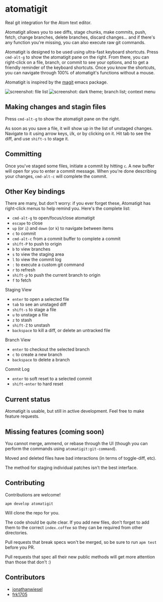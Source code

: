# atomatigit

Real git integration for the Atom text editor.

Atomatigit allows you to see diffs, stage chunks, make commits, push, fetch,
change branches, delete branches, discard changes... and if there's any function
you're missing, you can also execute raw git commands.

Atomatigit is designed to be used using ultra-fast keyboard shortcuts. Press
`cmd-alt-g` to show the atomatigit pane on the right. From there, you can
right-click on a file, branch, or commit to see your options, and to get a
friendly reminder of the keyboard shortcuts. Once you know the shortcuts, you
can navigate through 100% of atomatigit's functions without a mouse.

Atomatigit is inspired by the
[magit](http://magit.github.io/index.html) emacs package.

![screenshot: file list](http://i.imgur.com/rRk5sSy.png)
![screenshot: dark theme; branch list; context menu](http://i.imgur.com/axszNyW.png)

## Making changes and stagin files

Press `cmd-alt-g` to show the atomatigit pane on the right.

As soon as you save a file, it will show up in the list of unstaged changes.
Navigate to it using arrow keys, i/k, or by clicking on it. Hit tab to see the
diff, and use `shift-s` to stage it.

## Committing

Once you've staged some files, initiate a commit by hitting `c`. A new buffer
will open for you to enter a commit message. When you're done describing your
changes, `cmd-alt-c` will complete the commit.

## Other Key bindings

There are many, but don't worry: if you ever forget these, Atomatigit has
right-click menus to help remind you. Here's the complete list:

- `cmd-alt-g` to open/focus/close atomatigit
- `escape` to close
- `up` (or `i`) and `down` (or `k`) to navigate between items
- `c` to commit
- `cmd-alt-c` from a commit buffer to complete a commit
- `shift-P` to push to origin
- `b` to view branches
- `s` to view the staging area
- `l` to view the commit log
- `:` to execute a custom git command
- `r` to refresh
- `shift-p` to push the current branch to origin
- `f` to fetch

Staging View
- `enter` to open a selected file
- `tab` to see an unstaged diff
- `shift-s` to stage a file
- `u` to unstage a file
- `z` to stash
- `shift-Z` to unstash
- `backspace` to kill a diff, or delete an untracked file

Branch View
- `enter` to checkout the selected branch
- `c` to create a new branch
- `backspace` to delete a branch

Commit Log
- `enter` to soft reset to a selected commit
- `shift-enter` to hard reset

## Current status

Atomatigit is usable, but still in active development. Feel free to make feature requests.

## Missing features (coming soon)

You cannot merge, ammend, or rebase through the UI (though you can perform the commands using `atomatigit:git-command`).

Moved and deleted files have bad interactions (in terms of toggle-diff, etc).

The method for staging individual patches isn't the best interface.

## Contributing

Contributions are welcome!

`apm develop atomatigit`

Will clone the repo for you.

The code should be quite clear. If you add new files, don't forget to add them
to the correct `index.coffee` so they can be required from other directories.

Pull requests that break specs won't be merged, so be sure to run `apm test`
before you PR.

Pull requests that spec all their new public methods will get more attention
than those that don't :)

## Contributors

- [jonathanwiesel](https://github.com/jonathanwiesel)
- [frk1705](https://github.com/frk1705)
